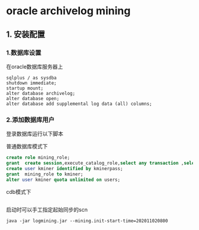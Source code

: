 # oracle archivelog mining 

## 1. 安装配置

### 1.数据库设置
在oracle数据库服务器上
```shell script
sqlplus / as sysdba
shutdown immediate;
startup mount;
alter database archivelog;
alter database open;
alter database add supplemental log data (all) columns;
```

 ### 2.添加数据库用户
  登录数据库运行以下脚本
  
  普通数据库模式下
```sql
create role mining_role;
grant  create session,execute_catalog_role,select any transaction ,select any dictionary to mining_role;
create user kminer identified by kminerpass;
grant  mining_role to kminer;
alter user kminer quota unlimited on users;
```
cdb模式下
```sql

```




启动时可以手工指定起始同步的scn
```shell script
java -jar logmining.jar --mining.init-start-time=202011020800
```